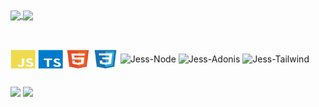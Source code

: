 <a href="https://github.com/rueljessica/github-readme-stats">
  <img height=150 align="center" src="https://github-readme-stats.vercel.app/api?username=rueljessica&hide=stars&theme=dark" />
</a>
<a href="https://github.com/rueljessica/convoychat">
  <img height=150 align="center" src="https://github-readme-stats.vercel.app/api/top-langs?username=rueljessica&layout=compact&hide_progress=true&card_width=320&theme=dark" />
</a>

##

<div style="display: inline_block"><br>
  <img align="center" alt="Jess-Js" height="30" width="40" src="https://raw.githubusercontent.com/devicons/devicon/master/icons/javascript/javascript-plain.svg">
  <img align="center" alt="Jess-Ts" height="30" width="40" src="https://raw.githubusercontent.com/devicons/devicon/master/icons/typescript/typescript-plain.svg">
  <img align="center" alt="Jess-HTML" height="30" width="40" src="https://raw.githubusercontent.com/devicons/devicon/master/icons/html5/html5-original.svg">
  <img align="center" alt="Jess-CSS" height="30" width="40" src="https://raw.githubusercontent.com/devicons/devicon/master/icons/css3/css3-original.svg">
  <img align="center" alt="Jess-Node" height="30" width="40" src="https://cdn.jsdelivr.net/gh/devicons/devicon@latest/icons/nodejs/nodejs-original.svg">
  <img align="center" alt="Jess-Adonis" height="30" width="40" src="https://cdn.jsdelivr.net/gh/devicons/devicon@latest/icons/adonisjs/adonisjs-original.svg">
  <img align="center" alt="Jess-Tailwind" height="30" width="40" src="https://cdn.jsdelivr.net/gh/devicons/devicon@latest/icons/tailwindcss/tailwindcss-original.svg">
</div>

##

<div> 
  <a href = "mailto:jessruel00@gmail.com"><img src="https://img.shields.io/badge/Gmail-D14836?style=for-the-badge&logo=gmail&logoColor=white"></a>
  <a href="https://www.linkedin.com/in/jessicaruel" target="_blank"><img src="https://img.shields.io/badge/-LinkedIn-%230077B5?style=for-the-badge&logo=linkedin&logoColor=white" target="_blank"></a> 
</div>
